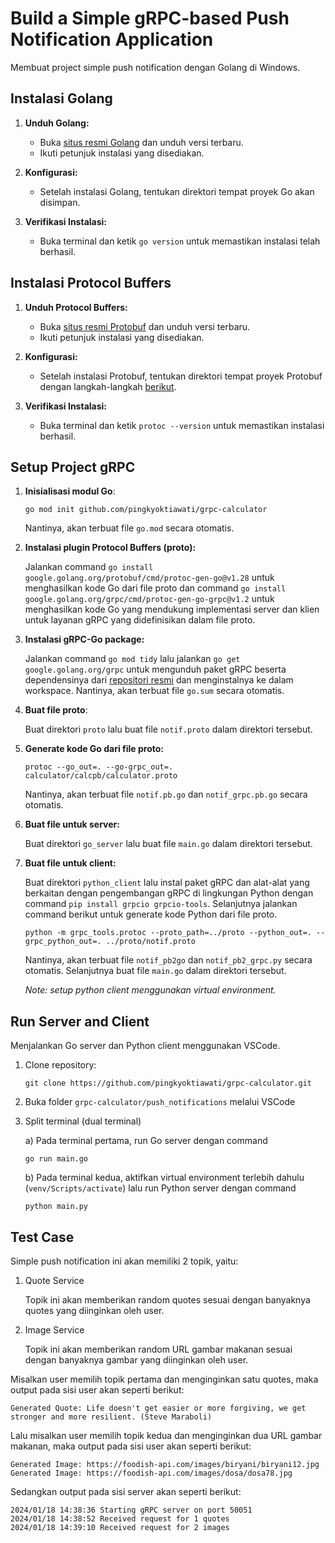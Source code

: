 
# Build a Simple gRPC-based Push Notification Application

Membuat project simple push notification dengan Golang di Windows.



## Instalasi Golang

1. **Unduh Golang:**
   - Buka [situs resmi Golang](https://golang.org/dl/) dan unduh versi terbaru.
   - Ikuti petunjuk instalasi yang disediakan.

2. **Konfigurasi:**
   - Setelah instalasi Golang, tentukan direktori tempat proyek Go akan disimpan. 

3. **Verifikasi Instalasi:**
   - Buka terminal dan ketik `go version` untuk memastikan instalasi telah berhasil.

## Instalasi Protocol Buffers
1. **Unduh Protocol Buffers:**
   - Buka [situs resmi Protobuf](https://developers.google.com/protocol-buffers) dan unduh versi terbaru.
   - Ikuti petunjuk instalasi yang disediakan.

2. **Konfigurasi:**
   - Setelah instalasi Protobuf, tentukan direktori tempat proyek Protobuf dengan langkah-langkah [berikut](https://www.geeksforgeeks.org/how-to-install-protocol-buffers-on-windows/).

3. **Verifikasi Instalasi:**
   - Buka terminal dan ketik `protoc --version` untuk memastikan instalasi berhasil.

## Setup Project gRPC

1. **Inisialisasi modul Go**:
   ```
   go mod init github.com/pingkyoktiawati/grpc-calculator
   ```
   Nantinya, akan terbuat file `go.mod` secara otomatis.

2. **Instalasi plugin Protocol Buffers (proto):**

   Jalankan command `go install google.golang.org/protobuf/cmd/protoc-gen-go@v1.28` untuk menghasilkan kode Go dari file proto dan command `go install google.golang.org/grpc/cmd/protoc-gen-go-grpc@v1.2` untuk menghasilkan kode Go yang mendukung implementasi server dan klien untuk layanan gRPC yang didefinisikan dalam file proto.

3. **Instalasi gRPC-Go package:**

    Jalankan command `go mod tidy` lalu jalankan `go get google.golang.org/grpc` untuk mengunduh paket gRPC beserta dependensinya dari [repositori resmi](https://github.com/grpc/grpc-go) dan menginstalnya ke dalam workspace. Nantinya, akan terbuat file `go.sum` secara otomatis.

4. **Buat file proto**:

   Buat direktori `proto` lalu buat file `notif.proto` dalam direktori tersebut.

5. **Generate kode Go dari file proto:**
   ```
   protoc --go_out=. --go-grpc_out=. calculator/calcpb/calculator.proto
   ```
   Nantinya, akan terbuat file `notif.pb.go` dan `notif_grpc.pb.go` secara otomatis.

6. **Buat file untuk server:**

   Buat direktori `go_server` lalu buat file `main.go` dalam direktori tersebut.

7. **Buat file untuk client:**

   Buat direktori `python_client` lalu instal paket gRPC dan alat-alat yang berkaitan dengan pengembangan gRPC di lingkungan Python dengan command `pip install grpcio grpcio-tools`. Selanjutnya jalankan command berikut untuk generate kode Python dari file proto.

   ```
   python -m grpc_tools.protoc --proto_path=../proto --python_out=. --grpc_python_out=. ../proto/notif.proto
   ```
   Nantinya, akan terbuat file `notif_pb2go` dan `notif_pb2_grpc.py` secara otomatis. Selanjutnya buat file `main.go` dalam direktori tersebut.

   _Note: setup python client menggunakan virtual environment._

## Run Server and Client

Menjalankan Go server dan Python client menggunakan VSCode.

1. Clone repository:

   ```git clone https://github.com/pingkyoktiawati/grpc-calculator.git```

2. Buka folder `grpc-calculator/push_notifications` melalui VSCode

3. Split terminal (dual terminal)
   
   a) Pada terminal pertama, run Go server dengan command 
      
      ```go run main.go```
   
   b) Pada terminal kedua, aktifkan virtual environment terlebih dahulu (`venv/Scripts/activate`) lalu run Python server dengan command 
      
      ```python main.py```


## Test Case

Simple push notification ini akan memiliki 2 topik, yaitu:
1. Quote Service

   Topik ini akan memberikan random quotes sesuai dengan banyaknya quotes yang diinginkan oleh user.

2. Image Service

   Topik ini akan memberikan random URL gambar makanan sesuai dengan banyaknya gambar yang diinginkan oleh user.

Misalkan user memilih topik pertama dan menginginkan satu quotes, maka output pada sisi user akan seperti berikut:

```
Generated Quote: Life doesn't get easier or more forgiving, we get stronger and more resilient. (Steve Maraboli)
```

Lalu misalkan user memilih topik kedua dan menginginkan dua URL gambar makanan, maka output pada sisi user akan seperti berikut:

```
Generated Image: https://foodish-api.com/images/biryani/biryani12.jpg
Generated Image: https://foodish-api.com/images/dosa/dosa78.jpg
```

Sedangkan output pada sisi server akan seperti berikut:

```
2024/01/18 14:38:36 Starting gRPC server on port 50051
2024/01/18 14:38:52 Received request for 1 quotes
2024/01/18 14:39:10 Received request for 2 images
```

